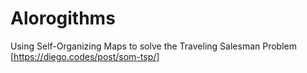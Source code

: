# Alorogithms

Using Self-Organizing Maps to solve the Traveling Salesman Problem
[https://diego.codes/post/som-tsp/]

